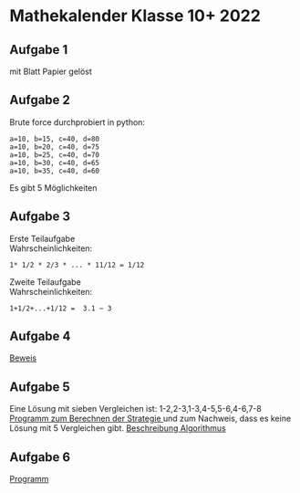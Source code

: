 # Mathekalender Klasse 10+ 2022

## Aufgabe 1
mit Blatt Papier gelöst

## Aufgabe 2
Brute force durchprobiert in python:
```
a=10, b=15, c=40, d=80
a=10, b=20, c=40, d=75
a=10, b=25, c=40, d=70
a=10, b=30, c=40, d=65
a=10, b=35, c=40, d=60
```
Es gibt 5 Möglichkeiten

## Aufgabe 3
Erste Teilaufgabe  
Wahrscheinlichkeiten:
```
1* 1/2 * 2/3 * ... * 11/12 = 1/12
```
Zweite Teilaufgabe  
Wahrscheinlichkeiten: 
```
1+1/2+...+1/12 =  3.1 ~ 3
```
## Aufgabe 4
[Beweis](4/beweis.md) 

## Aufgabe 5
Eine Lösung mit sieben Vergleichen ist: 
1-2,2-3,1-3,4-5,5-6,4-6,7-8
[Programm zum Berechnen der Strategie ](5/bf.py) und zum Nachweis, dass es keine Lösung mit 5 Vergleichen gibt.
[Beschreibung Algorithmus](5/description.md)

## Aufgabe 6
[Programm](6/run.py)
